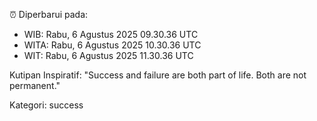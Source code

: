 ⏰ Diperbarui pada:
- WIB: Rabu, 6 Agustus 2025 09.30.36 UTC
- WITA: Rabu, 6 Agustus 2025 10.30.36 UTC
- WIT: Rabu, 6 Agustus 2025 11.30.36 UTC

Kutipan Inspiratif:
"Success and failure are both part of life. Both are not permanent."


Kategori: success

